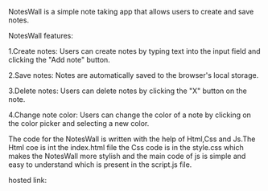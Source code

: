 NotesWall is a simple note taking app that allows users to create and save notes.

NotesWall features:

 1.Create notes: Users can create notes by typing text into the input field and clicking the "Add note" button.

 2.Save notes: Notes are automatically saved to the browser's local storage.

 3.Delete notes: Users can delete notes by clicking the "X" button on the note.

 4.Change note color: Users can change the color of a note by clicking on the color picker and selecting a new color.

 The code for the NotesWall is written with the help of Html,Css and Js.The Html coe is int the index.html file the Css code is in the style.css 
 which makes the NotesWall more stylish and the main code of js is simple and easy to understand which is present in the script.js file.

 hosted link:
